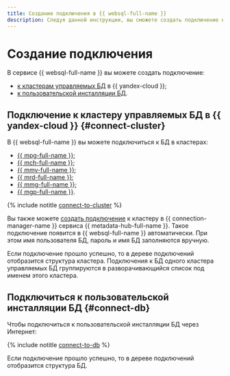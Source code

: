 ```yaml
---
title: Создание подключения в {{ websql-full-name }}
description: Следуя данной инструкции, вы сможете создать подключение к кластерам управляемых БД и публично доступной БД через интернет.
---
```


# Создание подключения

В сервисе {{ websql-full-name }} вы можете создать подключение:

* [к кластерам управляемых БД](#connect-cluster) в {{ yandex-cloud }};
* [к пользовательской инсталляции БД](#connect-db).

## Подключение к кластеру управляемых БД в {{ yandex-cloud }} {#connect-cluster}

В {{ websql-full-name }} вы можете подключиться к БД в кластерах:

* [{{ mpg-full-name }}](../../managed-postgresql/operations/cluster-list.md);
* [{{ mch-full-name }}](../../managed-clickhouse/operations/cluster-list.md);
* [{{ mmy-full-name }}](../../managed-mysql/operations/cluster-list.md);
* [{{ mrd-full-name }}](../../managed-redis/operations/cluster-list.md);
* [{{ mmg-full-name }}](../../storedoc/operations/cluster-list.md);
* [{{ mgp-full-name }}](../../managed-greenplum/operations/cluster-list.md).

{% include notitle [connect-to-cluster](../../_includes/websql/connect-to-cluster.md) %}

Вы также можете [создать подключение](../../metadata-hub/operations/create-connection.md) к кластеру в {{ connection-manager-name }} сервиса {{ metadata-hub-full-name }}. Такое подключение появится в {{ websql-full-name }} автоматически. При этом имя пользователя БД, пароль и имя БД заполняются вручную.

Если подключение прошло успешно, то в дереве подключений отобразится структура кластера. Подключения к БД одного кластера управляемых БД группируются в разворачивающийся список под именем этого кластера.

## Подключиться к пользовательской инсталляции БД {#connect-db}

Чтобы подключиться к пользовательской инсталляции БД через Интернет:

{% include notitle [connect-to-db](../../_includes/websql/connect-to-db.md) %}

Если подключение прошло успешно, то в дереве подключений отобразится структура БД.

